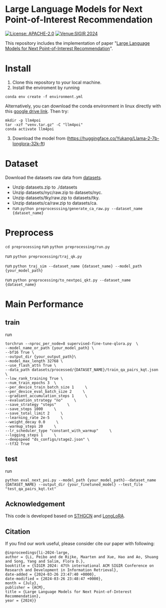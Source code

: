 # Large Language Models for Next Point-of-Interest Recommendation
[![License: APACHE-2.0](https://img.shields.io/badge/License-Apache%202.0-yellow)](https://www.apache.org/licenses/LICENSE-2.0)
[![Venue:SIGIR 2024](https://img.shields.io/badge/Venue-SIGIR2024-orange)](https://sigir-2024.github.io/index.html)

This repository includes the implementation of paper "[Large Language Models for Next Point-of-Interest Recommendation](https://arxiv.org/pdf/2404.17591)".
# Install
1. Clone this repository to your local machine.
2. Install the enviroment by running
```
conda env create -f environment.yml
```
Alternatively, you can download the conda environment in linux directly with this [google drive link](https://drive.google.com/file/d/1SKKSwjdEapQh5WOEpv8XkLZTTkhlKDg6/view?usp=sharing).
Then try:

```
mkdir -p llm4poi
tar -xzf "venv.tar.gz" -C "llm4poi"
conda activate llm4poi
```

3. Download the model from (https://huggingface.co/Yukang/Llama-2-7b-longlora-32k-ft)
# Dataset
Download the datasets raw data from [datasets](https://www.dropbox.com/scl/fi/teo5pn8t296joue5c8pim/datasets.zip?rlkey=xvcgtdd9vlycep3nw3k17lfae&st=qd21069y&dl=0).
* Unzip datasets.zip to ./datasets
* Unzip datasets/nyc/raw.zip to datasets/nyc.
* Unzip datasets/tky/raw.zip to datasets/tky.
* Unzip datasets/ca/raw.zip to datasets/ca.
* run ```python preprocesssing/generate_ca_raw.py --dataset_name {dataset_name}```

# Preprocess
```cd preprocessing```
run ```python preprocessing/run.py```

run ```python preprocessing/traj_qk.py```

run ```python traj_sim --dataset_name {dataset_name} --model_path {your_model_path}```

run ```python preprocessing/to_nextpoi_qkt.py --dataset_name {dataset_name}```


# Main Performance
## train
run
```
torchrun --nproc_per_node=8 supervised-fine-tune-qlora.py  \
--model_name_or_path {your_model_path} \
--bf16 True \
--output_dir {your_output_path}\
--model_max_length 32768 \
--use_flash_attn True \
--data_path datasets/processed/{DATASET_NAME}/train_qa_pairs_kqt.json \
--low_rank_training True \
--num_train_epochs 3  \
--per_device_train_batch_size 1     \
--per_device_eval_batch_size 2     \
--gradient_accumulation_steps 1     \
--evaluation_strategy "no"     \
--save_strategy "steps"     \
--save_steps 1000     \
--save_total_limit 2     \
--learning_rate 2e-5     \
--weight_decay 0.0     \
--warmup_steps 20     \
--lr_scheduler_type "constant_with_warmup"     \
--logging_steps 1     \
--deepspeed "ds_configs/stage2.json" \
--tf32 True
```

## test
run
```
python eval_next_poi.py --model_path {your_model_path}--dataset_name {DATASET_NAME} --output_dir {your_finetuned_model} --test_file "test_qa_pairs_kqt.txt"
```
## Acknowledgement
This code is developed based on [STHGCN](https://github.com/ant-research/Spatio-Temporal-Hypergraph-Model) and [LongLoRA](https://github.com/dvlab-research/LongLoRA?tab=readme-ov-file).
## Citation
If you find our work useful, please consider cite our paper with following:
```
@inproceedings{li-2024-large,
author = {Li, Peibo and de Rijke, Maarten and Xue, Hao and Ao, Shuang and Song, Yang and Salim, Flora D.},
booktitle = {SIGIR 2024: 47th international ACM SIGIR Conference on Research and Development in Information Retrieval},
date-added = {2024-03-26 23:47:40 +0000},
date-modified = {2024-03-26 23:48:47 +0000},
month = {July},
publisher = {ACM},
title = {Large Language Models for Next Point-of-Interest Recommendation},
year = {2024}}
```
